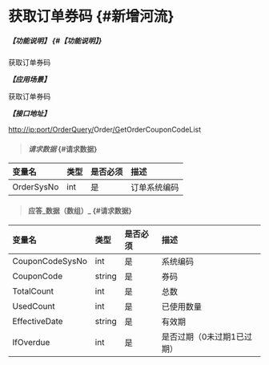 # 获取订单券码 {#新增河流}

##### _【功能说明】_ {#【功能说明】}

获取订单券码

_**【应用场景】**_

获取订单券码

_**【接口地址】**_

[http://ip:port/OrderQuery/](http://ip:port/HMAction/River/AddRiver)Order[/G](http://ip:port/HMAction/River/AddRiver)etOrderCouponCodeList

> #### _请求数据_ {#请求数据}

| 变量名 | 类型 | 是否必须 | 描述 |
| :--- | :--- | :--- | :--- |
| OrderSysNo | int | 是 | 订单系统编码 |

> #### 应答_数据（数组）_ {#请求数据}

| 变量名 | 类型 | 是否必须 | 描述 |
| :--- | :--- | :--- | :--- |
| CouponCodeSysNo | int | 是 | 系统编码 |
| CouponCode | string | 是 | 券码 |
| TotalCount | int | 是 | 总数 |
| UsedCount | int | 是 | 已使用数量 |
| EffectiveDate | string | 是 | 有效期 |
| IfOverdue | int | 是 | 是否过期（0未过期1已过期） |



